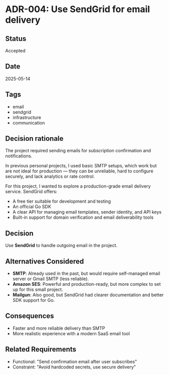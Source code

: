 # ADR-004: Use SendGrid for email delivery

## Status
Accepted

## Date
2025-05-14

## Tags
- email
- sendgrid
- infrastructure
- communication

## Decision rationale

The project required sending emails for subscription confirmation and notifications.

In previous personal projects, I used basic SMTP setups, which work but are not ideal for production — they can be unreliable, hard to configure securely, and lack analytics or rate control.

For this project, I wanted to explore a production-grade email delivery service. SendGrid offers:

- A free tier suitable for development and testing
- An official Go SDK
- A clear API for managing email templates, sender identity, and API keys
- Built-in support for domain verification and email deliverability tools

## Decision

Use **SendGrid** to handle outgoing email in the project.

## Alternatives Considered

- **SMTP**: Already used in the past, but would require self-managed email server or Gmail SMTP (less reliable).
- **Amazon SES**: Powerful and production-ready, but more complex to set up for this small project.
- **Mailgun**: Also good, but SendGrid had clearer documentation and better SDK support for Go.

## Consequences

- Faster and more reliable delivery than SMTP
- More realistic experience with a modern SaaS email tool

## Related Requirements

- Functional: "Send confirmation email after user subscribes"
- Constraint: "Avoid hardcoded secrets, use secure delivery"